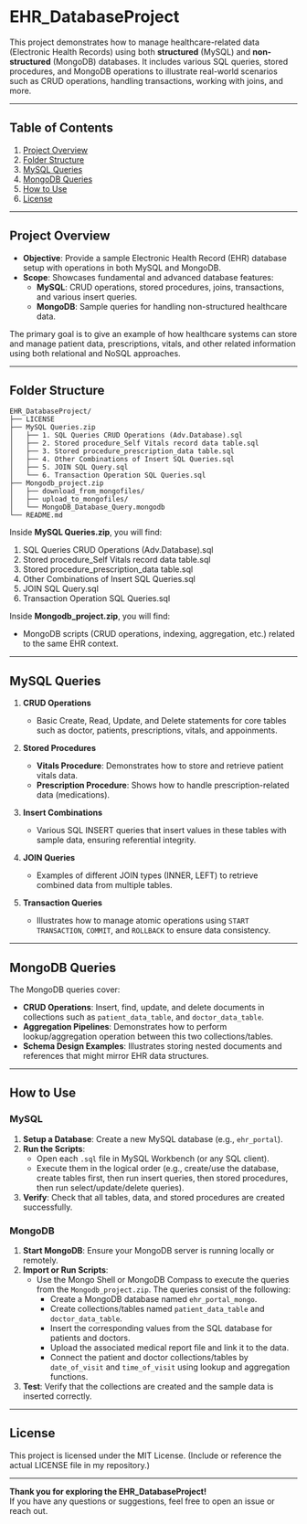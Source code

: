 
# EHR_DatabaseProject

This project demonstrates how to manage healthcare-related data (Electronic Health Records) using both **structured** (MySQL) and **non-structured** (MongoDB) databases. It includes various SQL queries, stored procedures, and MongoDB operations to illustrate real-world scenarios such as CRUD operations, handling transactions, working with joins, and more.

---

## Table of Contents

1. [Project Overview](#project-overview)
2. [Folder Structure](#folder-structure)
3. [MySQL Queries](#mysql-queries)
4. [MongoDB Queries](#mongodb-queries)
5. [How to Use](#how-to-use)
6. [License](#license)


---

## Project Overview
- **Objective**: Provide a sample Electronic Health Record (EHR) database setup with operations in both MySQL and MongoDB.
- **Scope**: Showcases fundamental and advanced database features:
  - **MySQL**: CRUD operations, stored procedures, joins, transactions, and various insert queries.
  - **MongoDB**: Sample queries for handling non-structured healthcare data.

The primary goal is to give an example of how healthcare systems can store and manage patient data, prescriptions, vitals, and other related information using both relational and NoSQL approaches.

---

## Folder Structure

```text
EHR_DatabaseProject/
├── LICENSE
├── MySQL Queries.zip
│   ├── 1. SQL Queries CRUD Operations (Adv.Database).sql
│   ├── 2. Stored procedure_Self Vitals record data table.sql
│   ├── 3. Stored procedure_prescription_data table.sql
│   ├── 4. Other Combinations of Insert SQL Queries.sql
│   ├── 5. JOIN SQL Query.sql
│   └── 6. Transaction Operation SQL Queries.sql
├── Mongodb_project.zip
│   ├── download_from_mongofiles/
│   ├── upload_to_mongofiles/
│   └── MongoDB_Database_Query.mongodb
└── README.md
```



Inside **MySQL Queries.zip**, you will find:
1. SQL Queries CRUD Operations (Adv.Database).sql
2. Stored procedure_Self Vitals record data table.sql
3. Stored procedure_prescription_data table.sql 
4. Other Combinations of Insert SQL Queries.sql  
5. JOIN SQL Query.sql
6. Transaction Operation SQL Queries.sql

   
Inside **Mongodb_project.zip**, you will find:
- MongoDB scripts (CRUD operations, indexing, aggregation, etc.) related to the same EHR context.

---

## MySQL Queries

1. **CRUD Operations**  
   - Basic Create, Read, Update, and Delete statements for core tables such as doctor, patients, prescriptions, vitals, and appoinments.

2. **Stored Procedures**  
   - **Vitals Procedure**: Demonstrates how to store and retrieve patient vitals data.
   - **Prescription Procedure**: Shows how to handle prescription-related data (medications). 

3. **Insert Combinations**  
   - Various SQL INSERT queries that insert values in these tables with sample data, ensuring referential integrity.

4. **JOIN Queries**  
   - Examples of different JOIN types (INNER, LEFT) to retrieve combined data from multiple tables.

5. **Transaction Queries**  
   - Illustrates how to manage atomic operations using `START TRANSACTION`, `COMMIT`, and `ROLLBACK` to ensure data consistency.

---

## MongoDB Queries

The MongoDB queries cover:
- **CRUD Operations**: Insert, find, update, and delete documents in collections such as `patient_data_table`, and `doctor_data_table`.
- **Aggregation Pipelines**: Demonstrates how to perform lookup/aggregation operation between this two collections/tables.
- **Schema Design Examples**: Illustrates storing nested documents and references that might mirror EHR data structures.

---

## How to Use

### MySQL
1. **Setup a Database**: Create a new MySQL database (e.g., `ehr_portal`).
2. **Run the Scripts**:  
   - Open each `.sql` file in MySQL Workbench (or any SQL client).  
   - Execute them in the logical order (e.g., create/use the database, create tables first, then run insert queries, then stored procedures, then run select/update/delete queries).
3. **Verify**: Check that all tables, data, and stored procedures are created successfully.

### MongoDB
1. **Start MongoDB**: Ensure your MongoDB server is running locally or remotely.
2. **Import or Run Scripts**:  
   - Use the Mongo Shell or MongoDB Compass to execute the queries from the `Mongodb_project.zip`. The queries consist of the following:
     - Create a MongoDB database named `ehr_portal_mongo`.
     - Create collections/tables named `patient_data_table` and `doctor_data_table`.
     - Insert the corresponding values from the SQL database for patients and doctors.
     - Upload the associated medical report file and link it to the data.
     - Connect the patient and doctor collections/tables by `date_of_visit` and `time_of_visit` using lookup and aggregation functions.
3. **Test**: Verify that the collections are created and the sample data is inserted correctly.

---

## License

This project is licensed under the MIT License. (Include or reference the actual LICENSE file in my repository.)

---

**Thank you for exploring the EHR_DatabaseProject!**  
If you have any questions or suggestions, feel free to open an issue or reach out.



